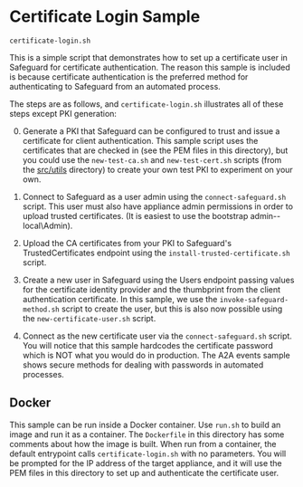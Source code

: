 Certificate Login Sample
========================

`certificate-login.sh`

This is a simple script that demonstrates how to set up a certificate user
in Safeguard for certificate authentication. The reason this sample is included
is because certificate authentication is the preferred method for authenticating
to Safeguard from an automated process.

The steps are as follows, and `certificate-login.sh` illustrates all of these steps
except PKI generation:

0. Generate a PKI that Safeguard can be configured to trust and issue a
   certificate for client authentication. This sample script uses the certificates
   that are checked in (see the PEM files in this directory), but you could use the
   `new-test-ca.sh` and `new-test-cert.sh` scripts (from the [src/utils](/src/utils)
   directory) to create your own test PKI to experiment on your own.

1. Connect to Safeguard as a user admin using the `connect-safeguard.sh` script.
   This user must also have appliance admin permissions in order to upload
   trusted certificates. (It is easiest to use the bootstrap admin--local\Admin).

2. Upload the CA certificates from your PKI to Safeguard's TrustedCertificates
   endpoint using the `install-trusted-certificate.sh` script.

3. Create a new user in Safeguard using the Users endpoint passing values for
   the certificate identity provider and the thumbprint from the client 
   authentication certificate. In this sample, we use the `invoke-safeguard-method.sh`
   script to create the user, but this is also now possible using the 
   `new-certificate-user.sh` script.

4. Connect as the new certificate user via the `connect-safeguard.sh` script. You
   will notice that this sample hardcodes the certificate password which is NOT
   what you would do in production. The A2A events sample shows secure methods
   for dealing with passwords in automated processes.

## Docker

This sample can be run inside a Docker container.  Use `run.sh` to build an image
and run it as a container.  The `Dockerfile` in this directory has some comments
about how the image is built.  When run from a container, the default entrypoint
calls `certificate-login.sh` with no parameters.  You will be prompted for the
IP address of the target appliance, and it will use the PEM files in this directory
to set up and authenticate the certificate user.

